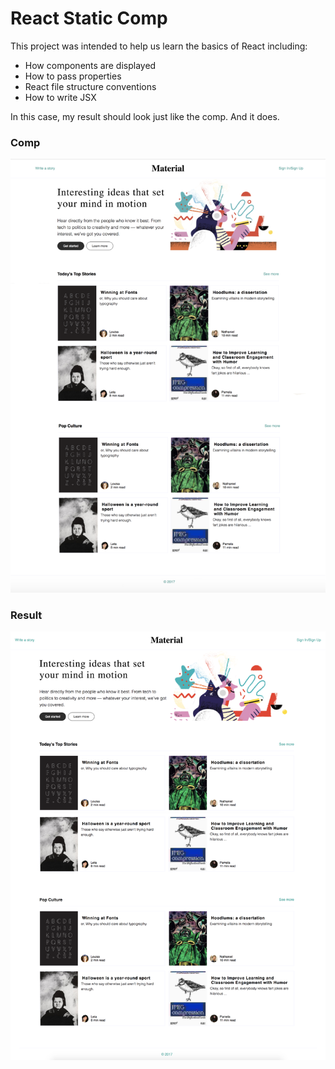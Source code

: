 # React Static Comp

This project was intended to help us learn the basics of React including:
 - How components are displayed
 - How to pass properties
 - React file structure conventions
 - How to write JSX
 
 In this case, my result should look just like the comp.  And it does.
 
 ### Comp
 ![Screenshot](public/screenshot-comp.png)

 ### Result
 ![Screenshot](public/screenshot-result.png)

